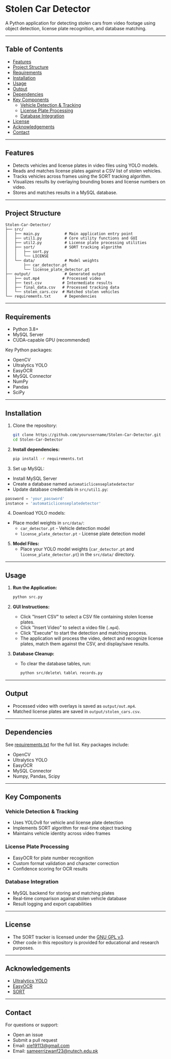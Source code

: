 # Stolen Car Detector

A Python application for detecting stolen cars from video footage using object detection, license plate recognition, and database matching.

---

## Table of Contents
- [Features](#features)
- [Project Structure](#project-structure)
- [Requirements](#requirements)
- [Installation](#installation)
- [Usage](#usage)
- [Output](#output)
- [Dependencies](#dependencies)
- [Key Components](#key-components)
  - [Vehicle Detection & Tracking](#vehicle-detection--tracking)
  - [License Plate Processing](#license-plate-processing)
  - [Database Integration](#database-integration)
- [License](#license)
- [Acknowledgements](#acknowledgements)
- [Contact](#contact)

---

## Features

- Detects vehicles and license plates in video files using YOLO models.
- Reads and matches license plates against a CSV list of stolen vehicles.
- Tracks vehicles across frames using the SORT tracking algorithm.
- Visualizes results by overlaying bounding boxes and license numbers on video.
- Stores and matches results in a MySQL database.

---

## Project Structure

```
Stolen-Car-Detector/
├── src/
│   ├── main.py           # Main application entry point
│   ├── util1.py          # Core utility functions and GUI
│   ├── util2.py          # License plate processing utilities
│   ├── sort/             # SORT tracking algorithm
│   │   ├── sort.py
│   │   └── LICENSE
│   └── data/             # Model weights
│       ├── car_detector.pt
│       └── license_plate_detector.pt
├── output/               # Generated output
│   ├── out.mp4          # Processed video
│   ├── test.csv         # Intermediate results
│   ├── final_data.csv   # Processed tracking data
│   └── stolen_cars.csv  # Matched stolen vehicles
└── requirements.txt      # Dependencies
```

---

## Requirements

- Python 3.8+
- MySQL Server
- CUDA-capable GPU (recommended)

Key Python packages:
- OpenCV
- Ultralytics YOLO
- EasyOCR
- MySQL Connector
- NumPy
- Pandas
- SciPy

---

## Installation

1. Clone the repository:
   ```bash
   git clone https://github.com/yourusername/Stolen-Car-Detector.git
   cd Stolen-Car-Detector
   ```

2. **Install dependencies:**
   ```sh
   pip install -r requirements.txt
   ```

3. Set up MySQL:
- Install MySQL Server
- Create a database named `automaticlicenseplatedetector`
- Update database credentials in `src/util1.py`:
```python
password = 'your_password'
instance = 'automaticlicenseplatedetector'
```

4. Download YOLO models:
- Place model weights in `src/data/`:
  - `car_detector.pt` - Vehicle detection model
  - `license_plate_detector.pt` - License plate detection model

5. **Model Files:**
   - Place your YOLO model weights (`car_detector.pt` and `license_plate_detector.pt`) in the `src/data/` directory.

---

## Usage

1. **Run the Application:**
   ```sh
   python src.py
   ```

2. **GUI Instructions:**
   - Click "Insert CSV" to select a CSV file containing stolen license plates.
   - Click "Insert Video" to select a video file (`.mp4`).
   - Click "Execute" to start the detection and matching process.
   - The application will process the video, detect and recognize license plates, match them against the CSV, and display/save results.

3. **Database Cleanup:**
   - To clear the database tables, run:
     ```sh
     python src/delete\ table\ records.py
     ```

---

## Output

- Processed video with overlays is saved as `output/out.mp4`.
- Matched license plates are saved in `output/stolen_cars.csv`.

---

## Dependencies

See [requirements.txt](requirements.txt) for the full list. Key packages include:
- OpenCV
- Ultralytics YOLO
- EasyOCR
- MySQL Connector
- Numpy, Pandas, Scipy

---

## Key Components

### Vehicle Detection & Tracking

- Uses YOLOv8 for vehicle and license plate detection
- Implements SORT algorithm for real-time object tracking
- Maintains vehicle identity across video frames

### License Plate Processing

- EasyOCR for plate number recognition
- Custom format validation and character correction
- Confidence scoring for OCR results

### Database Integration

- MySQL backend for storing and matching plates
- Real-time comparison against stolen vehicle database
- Result logging and export capabilities

---

## License

- The SORT tracker is licensed under the [GNU GPL v3](src/sort/LICENSE).
- Other code in this repository is provided for educational and research purposes.

---

## Acknowledgements

- [Ultralytics YOLO](https://github.com/ultralytics/ultralytics)
- [EasyOCR](https://github.com/JaidedAI/EasyOCR)
- [SORT](https://github.com/abewley/sort)

---

## Contact
For questions or support:
- Open an issue
- Submit a pull request
- Email: xie19113@gmail.com
- Email: sameerrizwanf23@nutech.edu.pk
